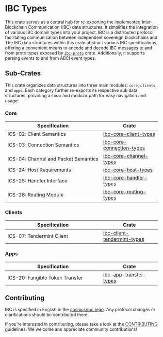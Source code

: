 # IBC Types

This crate serves as a central hub for re-exporting the implemented
Inter-Blockchain Communication (IBC) data structures. It simplifies the
integration of various IBC domain types into your project. IBC is a distributed
protocol facilitating communication between independent sovereign blockchains
and The IBC data structures within this crate abstract various IBC
specifications, offering a convenient means to encode and decode IBC messages to
and from proto types exposed by
[`ibc-proto`](https://github.com/cosmos/ibc-proto-rs) crate. Additionally, it
supports parsing events to and from ABCI event types.

## Sub-Crates

This crate organizes data structures into three main modules: `core`, `clients`,
and `apps`. Each category further re-exports its respective sub data structures,
providing a clear and modular path for easy navigation and usage:

### Core

| <div style="width:300px">Specification</div> | Crate |
| ------------------------------------------- | ------ |
| ICS-02: Client Semantics                    | [ibc-core-client-types](./../ibc-core/ics02-client/types) |
| ICS-03: Connection Semantics                | [ibc-core-connection-types](./../ibc-core/ics03-connection/types) |
| ICS-04: Channel and Packet Semantics        | [ibc-core-channel-types](./../ibc-core/ics04-channel/types) |
| ICS-24: Host Requirements                   | [ibc-core-host-types](./../ibc-core/ics24-host/types) |
| ICS-25: Handler Interface                   | [ibc-core-handler-types](./../ibc-core/ics25-handler/types) |
| ICS-26: Routing Module                      | [ibc-core-routing-types](./../ibc-core/ics26-routing/types) |

### Clients

| <div style="width:300px">Specification</div> | Crate |
| ------------------------------------------- | ------ |
| ICS-07: Tendermint Client                   | [ibc-client-tendermint-types](./../ibc-clients/ics07-tendermint/types) |

### Apps

| <div style="width:300px">Specification</div> | Crate |
| ------------------------------------------- | ------ |
| ICS-20: Fungible Token Transfer             | [ibc-app-transfer-types](./../ibc-apps/ics20-transfer/types) |

## Contributing

IBC is specified in English in the [cosmos/ibc
repo](https://github.com/cosmos/ibc). Any protocol changes or clarifications
should be contributed there.

If you're interested in contributing, please take a look at the
[CONTRIBUTING](./../CONTRIBUTING.md) guidelines. We welcome and appreciate
community contributions!

